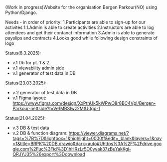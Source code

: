 (Work in progress)Website for the organisation Bergen Parkour(NO) using Python/Django.

Needs - in order of priority:
1.Participants are able to sign-up for our activites
1.1.Admin is able to create activities
2.Instructors are able to log attendees and get their contanct information
3.Admin is able to generate payslips and contracts
4.Looks good while following design constraints of logo

Status(8.3.2025):
- v.1 Db for pt. 1 & 2
- v.1 viewability admin side
- v.1 generator of test data in DB

Status(23.03.2025):
- v.2 generator of test data in DB
- v.1 Figma layout: https://www.figma.com/design/XxPtnUk5kWPwO8r8BC4VpI/Bergen-Parkour-nettside?t=Ve1MBSIwz2MtU0gd-1

Status(21.04.2025):
- v.3 DB & test data
- v.2 DB & function diagram: https://viewer.diagrams.net/?tags=%7B%7D&lightbox=1&highlight=0000ff&edit=_blank&layers=1&nav=1&title=BRPK%20DB.drawio&dark=auto#Uhttps%3A%2F%2Fdrive.google.com%2Fuc%3Fid%3D1hHRzLr5O0yvak37zBuYakKgi-QRJYJ35%26export%3Ddownload
